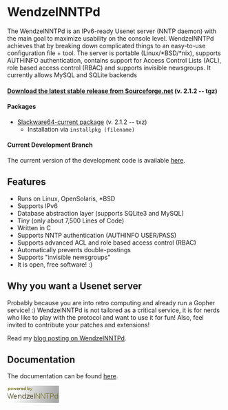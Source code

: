 # WendzelNNTPd

The WendzelNNTPd is an IPv6-ready Usenet server (NNTP daemon) with the main goal to maximize usability on the console level. WendzelNNTPd achieves that by breaking down complicated things to an easy-to-use configuration file + tool. The server is portable (Linux/*BSD/*nix), supports AUTHINFO authentication, contains support for Access Control Lists (ACL), role based access control (RBAC) and supports invisible newsgroups. It currently allows MySQL and SQLite backends

#### [Download the latest stable release from Sourceforge.net](https://sourceforge.net/projects/wendzelnntpd/files/v2.1.2/) (v. 2.1.2 -- tgz)

#### Packages

- [Slackware64-current package](https://sourceforge.net/projects/wendzelnntpd/files/v2.1.2/slackware64-current-package/) (v. 2.1.2 -- txz)
     - Installation via `installpkg (filename)`

#### Current Development Branch

The current version of the development code is available [here](https://github.com/cdpxe/WendzelNNTPd).


## Features

* Runs on Linux, OpenSolaris, *BSD
* Supports IPv6
* Database abstraction layer (supports SQLite3 and MySQL)
* Tiny (only about 7,500 Lines of Code)
* Written in C
* Supports NNTP authentication (AUTHINFO USER/PASS)
* Supports advanced ACL and role based access control (RBAC)
* Automatically prevents double-postings
* Supports "invisible newsgroups"
* It is open, free software! :)

## Why you want a Usenet server

Probably because you are into retro computing and already run a Gopher service! :) WendzelNNTPd is not tailored as a critical service, it is for nerds who like to play with the protocol and want to use it for fun! Also, feel invited to contribute your patches and extensions!

Read my [blog posting on WendzelNNTPd](http://www.wendzel.de/misc/2021/01/04/new-release-usenet-server.html).

## Documentation

The documentation can be found [here](https://github.com/cdpxe/WendzelNNTPd/blob/master/docs/docs.pdf).

![Powered by WendzelNNTPd](images/wendzelnntpd_powered2.png "powered by WendzelNNTPd server")

